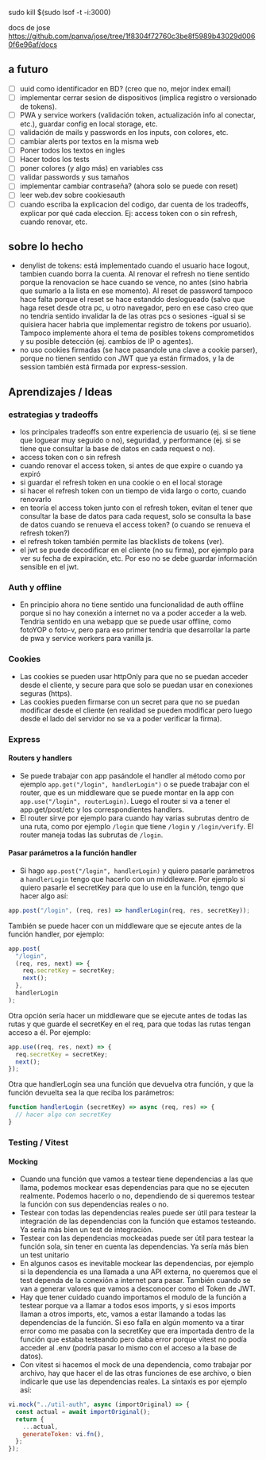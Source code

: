 sudo kill $(sudo lsof -t -i:3000)

docs de jose <https://github.com/panva/jose/tree/1f8304f72760c3be8f5989b43029d0060f6e96af/docs>

## a futuro

- [ ] uuid como identificador en BD? (creo que no, mejor index email)
- [ ] implementar cerrar sesion de dispositivos (implica registro o versionado de tokens).
- [ ] PWA y service workers (validación token, actualización info al conectar, etc.), guardar config en local storage, etc.
- [ ] validación de mails y passwords en los inputs, con colores, etc.
- [ ] cambiar alerts por textos en la misma web
- [ ] Poner todos los textos en ingles
- [ ] Hacer todos los tests
- [ ] poner colores (y algo más) en variables css
- [ ] validar passwords y sus tamaños
- [ ] implementar cambiar contraseña? (ahora solo se puede con reset)
- [ ] leer web.dev sobre cookiesauth
- [ ] cuando escriba la explicacion del codigo, dar cuenta de los tradeoffs, explicar por qué cada eleccion. Ej: access token con o sin refresh, cuando renovar, etc.

## sobre lo hecho

- denylist de tokens: está implementado cuando el usuario hace logout, tambien cuando borra la cuenta. Al renovar el refresh no tiene sentido porque la renovacion se hace cuando se vence, no antes (sino habrìa que sumarlo a la lista en ese momento). Al reset de password tampoco hace falta porque el reset se hace estanddo deslogueado (salvo que haga reset desde otra pc, u otro navegador, pero en ese caso creo que no tendria sentido invalidar la de las otras pcs o sesiones -igual si se quisiera hacer habrìa que implementar registro de tokens por usuario). Tampoco implemente ahora el tema de posibles tokens comprometidos y su posible detección (ej. cambios de IP o agentes).
- no uso cookies firmadas (se hace pasandole una clave a cookie parser), porque no tienen sentido con JWT que ya están firmados, y la de session también está firmada por express-session.

## Aprendizajes / Ideas

### estrategias y tradeoffs

- los principales tradeoffs son entre experiencia de usuario (ej. si se tiene que loguear muy seguido o no), seguridad, y performance (ej. si se tiene que consultar la base de datos en cada request o no).
- access token con o sin refresh
- cuando renovar el access token, si antes de que expire o cuando ya expiró
- si guardar el refresh token en una cookie o en el local storage
- si hacer el refresh token con un tiempo de vida largo o corto, cuando renovarlo
- en teoría el access token junto con el refresh token, evitan el tener que consultar la base de datos para cada request, solo se consulta la base de datos cuando se renueva el access token? (o cuando se renueva el refresh token?)
- el refresh token también permite las blacklists de tokens (ver).
- el jwt se puede decodificar en el cliente (no su firma), por ejemplo para ver su fecha de expiración, etc. Por eso no se debe guardar información sensible en el jwt.

### Auth y offline

- En principio ahora no tiene sentido una funcionalidad de auth offline porque si no hay conexión a internet no va a poder acceder a la web. Tendria sentido en una webapp que se puede usar offline, como fotoYOP o foto-v, pero para eso primer tendría que desarrollar la parte de pwa y service workers para vanilla js.

### Cookies

- Las cookies se pueden usar httpOnly para que no se puedan acceder desde el cliente, y secure para que solo se puedan usar en conexiones seguras (https).
- Las cookies pueden firmarse con un secret para que no se puedan modificar desde el cliente (en realidad se pueden modificar pero luego desde el lado del servidor no se va a poder verificar la firma).

### Express

#### Routers y handlers

- Se puede trabajar con app pasándole el handler al método como por ejemplo `app.get("/login", handlerLogin")` o se puede trabajar con el router, que es un middleware que se puede montar en la app con `app.use("/login", routerLogin)`. Luego el router si va a tener el app.get/post/etc y los correspondientes handlers.
- El router sirve por ejemplo para cuando hay varias subrutas dentro de una ruta, como por ejemplo `/login` que tiene `/login` y `/login/verify`. El router maneja todas las subrutas de `/login`.

#### Pasar parámetros a la función handler

- Si hago `app.post("/login", handlerLogin)` y quiero pasarle parámetros a `handlerLogin` tengo que hacerlo con un middleware. Por ejemplo si quiero pasarle el secretKey para que lo use en la función, tengo que hacer algo así:

```js
app.post("/login", (req, res) => handlerLogin(req, res, secretKey));
```

También se puede hacer con un middleware que se ejecute antes de la función handler, por ejemplo:

```js
app.post(
  "/login",
  (req, res, next) => {
    req.secretKey = secretKey;
    next();
  },
  handlerLogin
);
```

Otra opción sería hacer un middleware que se ejecute antes de todas las rutas y que guarde el secretKey en el req, para que todas las rutas tengan acceso a él.
Por ejemplo:

```js
app.use((req, res, next) => {
  req.secretKey = secretKey;
  next();
});
```

Otra que handlerLogin sea una función que devuelva otra función, y que la función devuelta sea la que reciba los parámetros:

```js
function handlerLogin (secretKey) => async (req, res) => {
  // hacer algo con secretKey
}
```

### Testing / Vitest

#### Mocking

- Cuando una función que vamos a testear tiene dependencias a las que llama, podemos mockear esas dependencias para que no se ejecuten realmente. Podemos hacerlo o no, dependiendo de si queremos testear la función con sus dependencias reales o no.
- Testear con todas las dependencias reales puede ser útil para testear la integración de las dependencias con la función que estamos testeando. Ya sería más bien un test de integración.
- Testear con las dependencias mockeadas puede ser útil para testear la función sola, sin tener en cuenta las dependencias. Ya sería más bien un test unitario
- En algunos casos es inevitable mockear las dependencias, por ejemplo si la dependencia es una llamada a una API externa, no queremos que el test dependa de la conexión a internet para pasar. También cuando se van a generar valores que vamos a desconocer como el Token de JWT.
- Hay que tener cuidado cuando importamos el modulo de la función a testear porque va a llamar a todos esos imports, y si esos imports llaman a otros imports, etc, vamos a estar llamando a todas las dependencias de la función. Si eso falla en algún momento va a tirar error como me pasaba con la secretKey que era importada dentro de la función que estaba testeando pero daba error porque vitest no podía acceder al .env (podría pasar lo mismo con el acceso a la base de datos).
- Con vitest si hacemos el mock de una dependencia, como trabajar por archivo, hay que hacer el de las otras funciones de ese archivo, o bien indicarle que use las dependencias reales. La sintaxis es por ejemplo así:

```js
vi.mock("../util-auth", async (importOriginal) => {
  const actual = await importOriginal();
  return {
    ...actual,
    generateToken: vi.fn(),
  };
});
```

